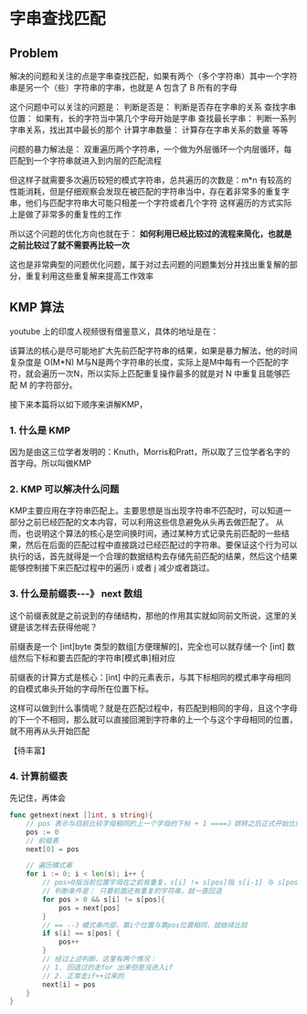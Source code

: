# 字串查找匹配

## Problem

解决的问题和关注的点是字串查找匹配，如果有两个（多个字符串）其中一个字符串是另一个（些）字符串的字串，也就是 A 包含了 B 所有的字母

这个问题中可以关注的问题是：
判断是否是： 判断是否存在字串的关系
查找字串位置： 如果有，长的字符当中第几个字母开始是字串
查找最长字串： 判断一系列字串关系，找出其中最长的那个
计算字串数量： 计算存在字串关系的数量
等等

问题的暴力解法是：
双重遍历两个字符串，一个做为外层循环一个内层循环，每匹配到一个字符串就进入到内层的匹配流程

但这样子就需要多次遍历较短的模式字符串，总共遍历的次数是：m*n 有较高的性能消耗，但是仔细观察会发现在被匹配的字符串当中，存在着非常多的重复字串，他们与匹配字符串大可能只相差一个字符或者几个字符
这样遍历的方式实际上是做了非常多的重复性的工作

所以这个问题的优化方向也就在于： **如何利用已经比较过的流程来简化，也就是之前比较过了就不需要再比较一次**

这也是非常典型的问题优化问题，属于对过去问题的问题集划分并找出重复解的部分，重复利用这些重复解来提高工作效率


## KMP 算法

youtube 上的印度人视频很有借鉴意义，具体的地址是在：

该算法的核心是尽可能地扩大先前匹配字符串的结果，如果是暴力解法，他的时间复杂度是 O(M*N) M与N是两个字符串的长度，实际上是M中每有一个匹配的字符，就会遍历一次N，所以实际上匹配重复操作最多的就是对 N 中重复且能够匹配 M 的字符部分。

接下来本篇将以如下顺序来讲解KMP，

### 1. 什么是 KMP

因为是由这三位学者发明的：Knuth，Morris和Pratt，所以取了三位学者名字的首字母。所以叫做KMP

### 2. KMP 可以解决什么问题

KMP主要应用在字符串匹配上。主要思想是当出现字符串不匹配时，可以知道一部分之前已经匹配的文本内容，可以利用这些信息避免从头再去做匹配了。
从而，也说明这个算法的核心是空间换时间，通过某种方式记录先前匹配的一些结果，然后在后面的匹配过程中直接跳过已经匹配过的字符串。要保证这个行为可以执行的话，首先就得是一个合理的数据结构去存储先前匹配的结果，然后这个结果能够控制接下来匹配过程中的遍历 i 或者 j 减少或者跳过。

### 3. 什么是前缀表---》 next 数组

这个前缀表就是之前说到的存储结构，那他的作用其实就如同前文所说，这里的关键是该怎样去获得他呢？

前缀表是一个 [int]byte 类型的数组[方便理解的]，完全也可以就存储一个 [int] 数组然后下标和要去匹配的字符串[模式串]相对应

前缀表的计算方式是核心：[int] 中的元素表示，与其下标相同的模式串字母相同的自模式串头开始的字母所在位置下标。

这样可以做到什么事情呢？就是在匹配过程中，有匹配到相同的字母，且这个字母的下一个不相同，那么就可以直接回溯到字符串的上一个与这个字母相同的位置，就不用再从头开始匹配

【待丰富】

### 4. 计算前缀表
先记住，再体会
```go
func getnext(next []int, s string){
    // pos 表示与目前比较字母相同的上一个字母的下标 + 1 ====》跳转之后正式开始比较的字母
    pos := 0
    // 前缀表
    next[0] = pos

    // 遍历模式串
    for i := 0; i < len(s); i++ {
        // pos>0指当前位置字母在之前有重复，s[i] != s[pos]指 s[i-1] 与 s[pos-1]是相同的，在前缀表中计算出 s[i-1]的值就是 pos
        // 判断条件是： 只要前面还有重复的字符串，就一直回退
        for pos > 0 && s[i] != s[pos]{
            pos = next[pos]
        }
        // == --》模式串内部，第i个位置与第pos位置相同，就继续比较
        if s[i] == s[pos] {
            pos++
        } 
        // 经过上述判断，这里有两个情况：
        // 1. 回退过的走for 出来但是没进入if
        // 2. 正常走if++过来的
        next[i] = pos
    }
}
```